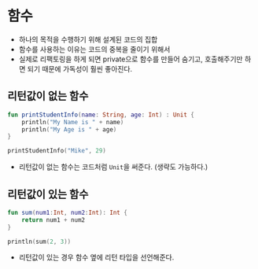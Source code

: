 # 함수

- 하나의 목적을 수행하기 위해 설계된 코드의 집합
- 함수를 사용하는 이유는 코드의 중복을 줄이기 위해서
- 실제로 리팩토링을 하게 되면 private으로 함수를 만들어 숨기고, 호출해주기만 하면 되기 때문에 가독성이 훨씬 좋아진다.

## 리턴값이 없는 함수

```kotlin
fun printStudentInfo(name: String, age: Int) : Unit {
    println("My Name is " + name)
    println("My Age is " + age)
}

printStudentInfo("Mike", 29)
```

- 리턴값이 없는 함수는 코드처럼 `Unit`을 써준다. (생략도 가능하다.)

## 리턴값이 있는 함수

```kotlin
fun sum(num1:Int, num2:Int): Int {
    return num1 + num2
}

println(sum(2, 3))
```

- 리턴값이 있는 경우 함수 옆에 리턴 타입을 선언해준다.